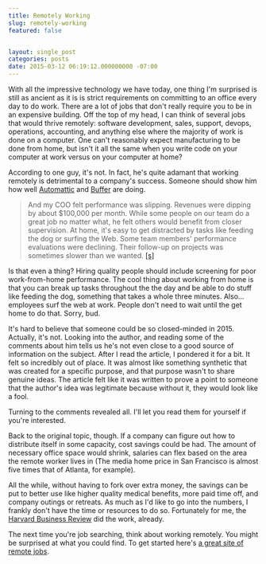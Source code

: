 ```yaml
---
title: Remotely Working
slug: remotely-working
featured: false


layout: single_post
categories: posts
date: 2015-03-12 06:19:12.000000000 -07:00
---
```


With all the impressive technology we have today, one thing I'm surprised is still as ancient as it is is strict requirements on committing to an office every day to do work. There are a lot of jobs that don't really require you to be in an expensive building. Off the top of my head, I can think of several jobs that would thrive remotely: software development, sales, support, devops, operations, accounting, and anything else where the majority of work is done on a computer. One can't reasonably expect manufacturing to be done from home, but isn't it all the same when you write code on your computer at work versus on your computer at home?

According to one guy, it's not. In fact, he's quite adamant that working remotely is detrimental to a company's success. Someone should show him how well [Automattic](http://automattic.com) and [Buffer](http://bufferapp.com) are doing.

>  And my COO felt performance was slipping. Revenues were dipping by about $100,000 per month. While some people on our team do a great job no matter what, he felt others would benefit from closer supervision. At home, it's easy to get distracted by tasks like feeding the dog or surfing the Web. Some team members' performance evaluations were declining. Their follow-up on projects was sometimes slower than we wanted.
> [[s]](http://www.cnbc.com/id/102460256)

Is that even a thing? Hiring quality people should include screening for poor work-from-home performance. The cool thing about working from home is that you can break up tasks throughout the the day and be able to do stuff like feeding the dog, something that takes a whole three minutes. Also… employees surf the web at work. People don't need to wait until the get home to do that. Sorry, bud.

It's hard to believe that someone could be so closed-minded in 2015. Actually, it's not. Looking into the author, and reading some of the comments about him tells us he's not even close to a good source of information on the subject. After I read the article, I pondered it for a bit. It felt so incredibly out of place. It was almost like something synthetic that was created for a specific purpose, and that purpose wasn't to share genuine ideas. The article felt like it was written to prove a point to someone that the author's idea was legitimate because without it, they would look like a fool.

Turning to the comments revealed all. I'll let you read them for yourself if you're interested.

Back to the original topic, though. If a company can figure out how to distribute itself in some capacity, cost savings could be had. The amount of necessary office space would shrink, salaries can flex based on the area the remote worker lives in (The media home price in San Francisco is almost five times that of Atlanta, for example).

All the while, without having to fork over extra money, the savings can be put to better use like higher quality medical benefits, more paid time off, and company outings or retreats. As much as I'd like to go into the numbers, I frankly don't have the time or resources to do so. Fortunately for me, the [Harvard Business Review](https://hbr.org/2014/01/to-raise-productivity-let-more-employees-work-from-home) did the work, already.

The next time you're job searching, think about working remotely. You might be surprised at what you could find. To get started here's [a great site of remote jobs](http://weworkremotely.com).

